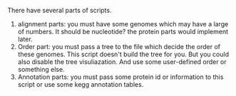 

There have several parts of scripts.


1. alignment parts: you must have some genomes which may have a large of numbers. It should be nucleotide? the protein parts would implement later.
2. Order part: you must pass a tree to the file which decide the order of these genomes. This script doesn't build the tree for you.  But you could also disable the tree visuliazation. And use some user-defined order or something else.
3. Annotation parts: you must pass some protein id or information to this script or use some kegg annotation tables. 